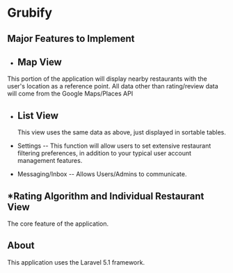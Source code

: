 # Grubify 

## Major Features to Implement

* Map View
  --
 This portion of the application will display nearby restaurants with the user's location as a reference point. All data other   than rating/review data will come from the Google Maps/Places API

* List View
  --
  This view uses the same data as above, just displayed in sortable tables.

* Settings
 --
This function will allow users to set extensive restaurant filtering preferences, in addition to your typical user account management features. 

* Messaging/Inbox
 --
Allows Users/Admins to communicate.

*Rating Algorithm and Individual Restaurant View
  --
The core feature of the application. 

## About

This application uses the Laravel 5.1 framework.

